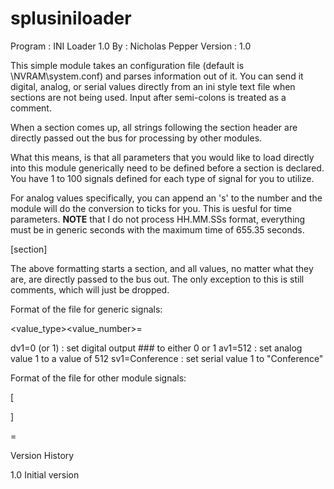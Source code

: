 # splusiniloader

Program : INI Loader 1.0
By      : Nicholas Pepper
Version : 1.0

This simple module takes an configuration file (default is \NVRAM\system.conf) and 
parses information out of it.  You can send it digital, analog, or serial values 
directly from an ini style text file when sections are not being used.  Input after 
semi-colons is treated as a comment.

When a section comes up, all strings following the section header are directly
passed out the bus for processing by other modules.

What this means, is that all parameters that you would like to load directly into
this module generically need to be defined before a section is declared.  You
have 1 to 100 signals defined for each type of signal for you to utilize.

For analog values specifically, you can append an 's' to the number and the module
will do the conversion to ticks for you.  This is uesful for time parameters.
**NOTE** that I do not process HH.MM.SSs format, everything must be in generic
seconds with the maximum time of 655.35 seconds.

[section]

The above formatting starts a section, and all values, no matter what they are,
are directly passed to the bus out.  The only exception to this is still comments,
which will just be dropped.

Format of the file for generic signals:

<value_type><value_number>=<data>

dv1=0 (or 1) : set digital output ### to either 0 or 1
av1=512 : set analog value 1 to a value of 512
sv1=Conference : set serial value 1 to "Conference"

Format of the file for other module signals:

[<section>]

<key>=<value>

Version History

1.0		Initial version
